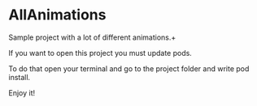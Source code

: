 
# AllAnimations
Sample project with a lot of different animations.+

If you want to open this project you must update pods.

To do that open your terminal and go to the project folder and write pod install.

Enjoy it!
